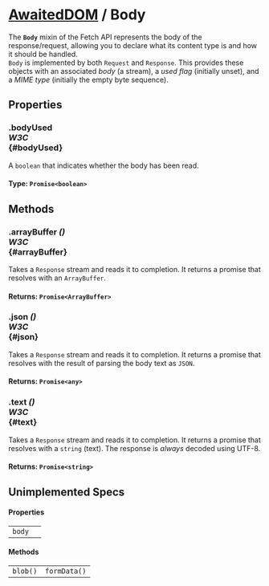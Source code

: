 # [AwaitedDOM](/docs/hero/basic-client/awaited-dom) <span>/</span> Body

<div class='overview'><span class="seoSummary">The <strong><code>Body</code></strong> mixin of the Fetch API represents the body of the response/request, allowing you to declare what its content type is and how it should be handled.</span></div>

<div class='overview'><code>Body</code> is implemented by both <code>Request</code> and <code>Response</code>. This provides these objects with an associated <dfn>body</dfn> (a stream), a <dfn>used flag</dfn> (initially unset), and a <dfn>MIME type</dfn> (initially the empty byte sequence).</div>

## Properties

### .bodyUsed <div class="specs"><i>W3C</i></div> {#bodyUsed}

A `boolean` that indicates whether the body has been read.

#### **Type**: `Promise<boolean>`

## Methods

### .arrayBuffer *()* <div class="specs"><i>W3C</i></div> {#arrayBuffer}

Takes a <code>Response</code> stream and reads it to completion. It returns a promise that resolves with an <code>ArrayBuffer</code>.

#### **Returns**: `Promise<ArrayBuffer>`

### .json *()* <div class="specs"><i>W3C</i></div> {#json}

Takes a <code>Response</code> stream and reads it to completion. It returns a promise that resolves with the result of parsing the body text as <code>JSON</code>.

#### **Returns**: `Promise<any>`

### .text *()* <div class="specs"><i>W3C</i></div> {#text}

Takes a <code>Response</code> stream and reads it to completion. It returns a promise that resolves with a `string` (text). The response is <em>always</em> decoded using UTF-8.

#### **Returns**: `Promise<string>`

## Unimplemented Specs

#### Properties

|     |     |
| --- | --- |
| `body` |  |

#### Methods

|     |     |
| --- | --- |
| `blob()` | `formData()` |
